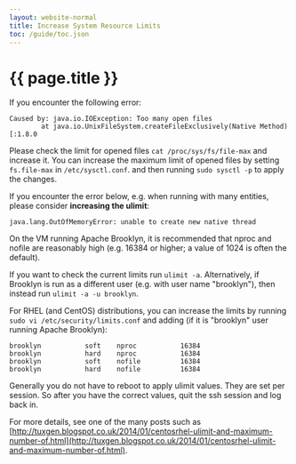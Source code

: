```yaml
---
layout: website-normal
title: Increase System Resource Limits
toc: /guide/toc.json
---
```

# {{ page.title }}

If you encounter the following error:

    Caused by: java.io.IOException: Too many open files
            at java.io.UnixFileSystem.createFileExclusively(Native Method)[:1.8.0

Please check the limit for opened files `cat /proc/sys/fs/file-max` and increase it.
You can increase the maximum limit of opened files by setting `fs.file-max` in `/etc/sysctl.conf`.
and then running `sudo sysctl -p` to apply the changes.


If you encounter the error below, e.g. when running with many entities, please consider **increasing the ulimit**:

    java.lang.OutOfMemoryError: unable to create new native thread

On the VM running Apache Brooklyn, it is recommended that nproc and nofile are reasonably high 
(e.g. 16384 or higher; a value of 1024 is often the default).

If you want to check the current limits run `ulimit -a`. Alternatively, if Brooklyn is run as a 
different user (e.g. with user name "brooklyn"), then instead run `ulimit -a -u brooklyn`.

For RHEL (and CentOS) distributions, you can increase the limits by running
`sudo vi /etc/security/limits.conf` and adding (if it is "brooklyn" user running Apache Brooklyn):

    brooklyn           soft    nproc           16384
    brooklyn           hard    nproc           16384
    brooklyn           soft    nofile          16384
    brooklyn           hard    nofile          16384

Generally you do not have to reboot to apply ulimit values. They are set per session.
So after you have the correct values, quit the ssh session and log back in.

For more details, see one of the many posts such as 
[http://tuxgen.blogspot.co.uk/2014/01/centosrhel-ulimit-and-maximum-number-of.html](http://tuxgen.blogspot.co.uk/2014/01/centosrhel-ulimit-and-maximum-number-of.html).

